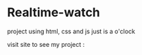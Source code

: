 # Realtime-watch
 project using html, css and js
 just is a o'clock

 visit site to see my project : 
